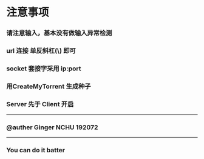 # 注意事项
### 请注意输入，基本没有做输入异常检测
### url 连接 单反斜杠(\\) 即可
### socket 套接字采用 ip:port
### 用CreateMyTorrent 生成种子
### Server 先于 Client 开启

------------------------
### @auther Ginger NCHU 192072

------------------
### You can do it batter